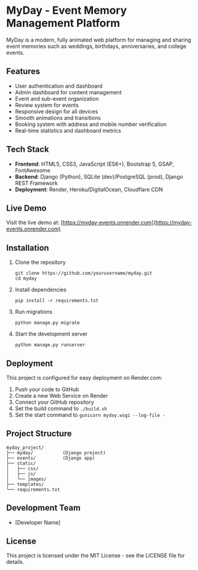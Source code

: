 # MyDay - Event Memory Management Platform

MyDay is a modern, fully animated web platform for managing and sharing event memories such as weddings, birthdays, anniversaries, and college events.

## Features

- User authentication and dashboard
- Admin dashboard for content management
- Event and sub-event organization
- Review system for events
- Responsive design for all devices
- Smooth animations and transitions
- Booking system with address and mobile number verification
- Real-time statistics and dashboard metrics

## Tech Stack

- **Frontend**: HTML5, CSS3, JavaScript (ES6+), Bootstrap 5, GSAP, FontAwesome
- **Backend**: Django (Python), SQLite (dev)/PostgreSQL (prod), Django REST Framework
- **Deployment**: Render, Heroku/DigitalOcean, Cloudflare CDN

## Live Demo

Visit the live demo at: [https://myday-events.onrender.com](https://myday-events.onrender.com)

## Installation

1. Clone the repository
   ```
   git clone https://github.com/yourusername/myday.git
   cd myday
   ```

2. Install dependencies
   ```
   pip install -r requirements.txt
   ```

3. Run migrations
   ```
   python manage.py migrate
   ```

4. Start the development server
   ```
   python manage.py runserver
   ```

## Deployment

This project is configured for easy deployment on Render.com:

1. Push your code to GitHub
2. Create a new Web Service on Render
3. Connect your GitHub repository
4. Set the build command to `./build.sh`
5. Set the start command to `gunicorn myday.wsgi --log-file -`

## Project Structure

```
myday_project/
├── myday/           (Django project)
├── events/          (Django app)
├── static/          
│   ├── css/
│   ├── js/
│   └── images/
├── templates/
└── requirements.txt
```

## Development Team

- [Developer Name]

## License

This project is licensed under the MIT License - see the LICENSE file for details.
